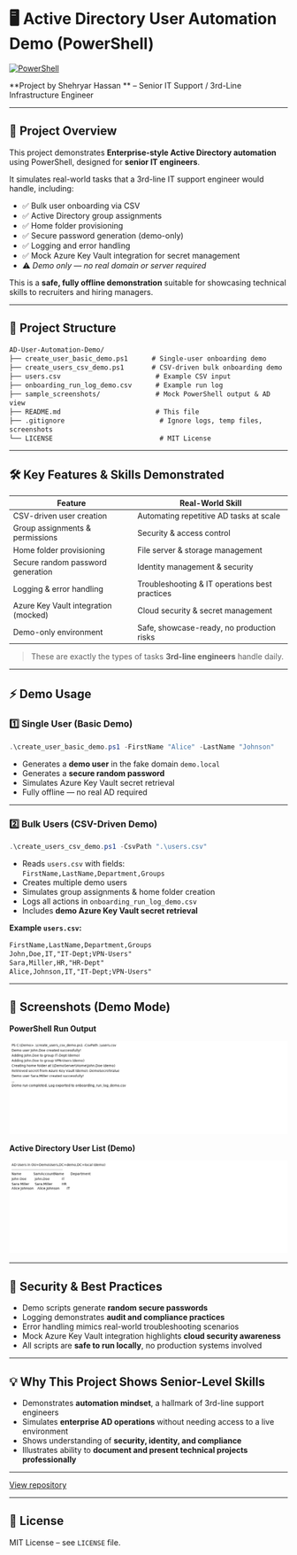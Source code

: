 # 🖥️ Active Directory User Automation Demo (PowerShell)

[![PowerShell](https://img.shields.io/badge/PowerShell-Demo-blue?style=for-the-badge&logo=powershell&logoColor=white)](https://github.com/)

**Project by Shehryar Hassan ** – Senior IT Support / 3rd-Line Infrastructure Engineer  

---

## 🚀 Project Overview

This project demonstrates **Enterprise-style Active Directory automation** using PowerShell, designed for **senior IT engineers**.  

It simulates real-world tasks that a 3rd-line IT support engineer would handle, including:  

- ✅ Bulk user onboarding via CSV  
- ✅ Active Directory group assignments  
- ✅ Home folder provisioning  
- ✅ Secure password generation (demo-only)  
- ✅ Logging and error handling  
- ✅ Mock Azure Key Vault integration for secret management  
- ⚠️ *Demo only — no real domain or server required*

This is a **safe, fully offline demonstration** suitable for showcasing technical skills to recruiters and hiring managers.  

---

## 📁 Project Structure

```
AD-User-Automation-Demo/
├── create_user_basic_demo.ps1      # Single-user onboarding demo
├── create_users_csv_demo.ps1       # CSV-driven bulk onboarding demo
├── users.csv                        # Example CSV input
├── onboarding_run_log_demo.csv      # Example run log
├── sample_screenshots/              # Mock PowerShell output & AD view
├── README.md                        # This file
├── .gitignore                        # Ignore logs, temp files, screenshots
└── LICENSE                           # MIT License
```

---

## 🛠️ Key Features & Skills Demonstrated

| Feature | Real-World Skill |
|---------|----------------|
| CSV-driven user creation | Automating repetitive AD tasks at scale |
| Group assignments & permissions | Security & access control |
| Home folder provisioning | File server & storage management |
| Secure random password generation | Identity management & security |
| Logging & error handling | Troubleshooting & IT operations best practices |
| Azure Key Vault integration (mocked) | Cloud security & secret management |
| Demo-only environment | Safe, showcase-ready, no production risks |

> These are exactly the types of tasks **3rd-line engineers** handle daily.

---

## ⚡ Demo Usage

### 1️⃣ Single User (Basic Demo)
```powershell
.\create_user_basic_demo.ps1 -FirstName "Alice" -LastName "Johnson"
```
- Generates a **demo user** in the fake domain `demo.local`  
- Generates a **secure random password**  
- Simulates Azure Key Vault secret retrieval  
- Fully offline — no real AD required  

---

### 2️⃣ Bulk Users (CSV-Driven Demo)
```powershell
.\create_users_csv_demo.ps1 -CsvPath ".\users.csv"
```
- Reads `users.csv` with fields:  
  `FirstName,LastName,Department,Groups`  
- Creates multiple demo users  
- Simulates group assignments & home folder creation  
- Logs all actions in `onboarding_run_log_demo.csv`  
- Includes **demo Azure Key Vault secret retrieval**  

**Example `users.csv`:**
```csv
FirstName,LastName,Department,Groups
John,Doe,IT,"IT-Dept;VPN-Users"
Sara,Miller,HR,"HR-Dept"
Alice,Johnson,IT,"IT-Dept;VPN-Users"
```

---

## 📝 Screenshots (Demo Mode)

**PowerShell Run Output**  

![PowerShell Demo Run](sample_screenshots/powershell_run_demo.png)

**Active Directory User List (Demo)**  

![AD Users Demo](sample_screenshots/ad_user_list_demo.png)

---

## 🔐 Security & Best Practices
- Demo scripts generate **random secure passwords**  
- Logging demonstrates **audit and compliance practices**  
- Error handling mimics real-world troubleshooting scenarios  
- Mock Azure Key Vault integration highlights **cloud security awareness**  
- All scripts are **safe to run locally**, no production systems involved  

---

## 💡 Why This Project Shows Senior-Level Skills

- Demonstrates **automation mindset**, a hallmark of 3rd-line support engineers  
- Simulates **enterprise AD operations** without needing access to a live environment  
- Shows understanding of **security, identity, and compliance**  
- Illustrates ability to **document and present technical projects professionally**  

---

[View repository](https://github.com/sherii190/AD-User-Automation-Demo)

---

## 📄 License

MIT License – see `LICENSE` file.
